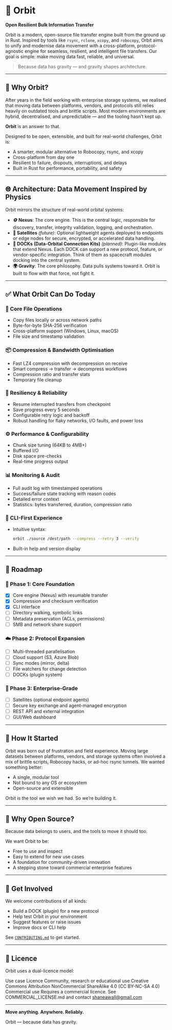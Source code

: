 # 🌌 Orbit

**Open Resilient Bulk Information Transfer**

Orbit is a modern, open-source file transfer engine built from the ground up in Rust. Inspired by tools like `rsync`, `rclone`, `xcopy`, and `robocopy`, Orbit aims to unify and modernise data movement with a cross-platform, protocol-agnostic engine for seamless, resilient, and intelligent file transfers. Our goal is simple: make moving data fast, reliable, and universal.

> Because data has gravity — and gravity shapes architecture.

---

## 🔹 Why Orbit?

After years in the field working with enterprise storage systems, we realised that moving data between platforms, vendors, and protocols still relies heavily on outdated tools and brittle scripts. Most modern environments are hybrid, decentralised, and unpredictable — and the tooling hasn’t kept up.

**Orbit** is an answer to that.

Designed to be open, extensible, and built for real-world challenges, Orbit is:
- A smarter, modular alternative to Robocopy, rsync, and xcopy
- Cross-platform from day one
- Resilient to failure, dropouts, interruptions, and delays
- Built in Rust for performance, portability, and safety

---

## 🌐 Architecture: Data Movement Inspired by Physics

Orbit mirrors the structure of real-world orbital systems:

- **🪙 Nexus**: The core engine. This is the central logic, responsible for discovery, transfer, integrity validation, logging, and orchestration.
- **🚁 Satellites** *(future)*: Optional lightweight agents deployed to endpoints or edge nodes for secure, encrypted, or accelerated data handling.
- **🔗 DOCKs (Data-Orbital Connection Kits)** *(planned)*: Plugin-like modules that extend Nexus. Each DOCK can support a new protocol, feature, or vendor-specific integration. Think of them as spacecraft modules docking into the central system.
- **🌍 Gravity**: The core philosophy. Data pulls systems toward it. Orbit is built to flow with that force, not fight it.

---

## ✅ What Orbit Can Do Today

### 🔄 Core File Operations
- Copy files locally or across network paths
- Byte-for-byte SHA-256 verification
- Cross-platform support (Windows, Linux, macOS)
- File size and timestamp validation

### 📦 Compression & Bandwidth Optimisation
- Fast LZ4 compression with decompression on receive
- Smart compress → transfer → decompress workflows
- Compression ratio and transfer stats
- Temporary file cleanup

### 🔄 Resiliency & Reliability
- Resume interrupted transfers from checkpoint
- Save progress every 5 seconds
- Configurable retry logic and backoff
- Robust handling for flaky networks, I/O faults, and power loss

### ⚙️ Performance & Configurability
- Chunk size tuning (64KB to 4MB+)
- Buffered I/O
- Disk space pre-checks
- Real-time progress output

### 📊 Monitoring & Audit
- Full audit log with timestamped operations
- Success/failure state tracking with reason codes
- Detailed error context
- Statistics: bytes transferred, duration, compression ratio

### 📲 CLI-First Experience
- Intuitive syntax:
  ```bash
  orbit ./source /dest/path --compress --retry 3 --verify
  ```
- Built-in help and version display

---

## 🔢 Roadmap

### 🚀 Phase 1: Core Foundation
- [x] Core engine (Nexus) with resumable transfer
- [x] Compression and checksum verification
- [x] CLI interface
- [ ] Directory walking, symbolic links
- [ ] Metadata preservation (ACLs, permissions)
- [ ] SMB and network share support

### ☁️ Phase 2: Protocol Expansion
- [ ] Multi-threaded parallelisation
- [ ] Cloud support (S3, Azure Blob)
- [ ] Sync modes (mirror, delta)
- [ ] File watchers for change detection
- [ ] DOCKs (plugin system)

### 🚁 Phase 3: Enterprise-Grade
- [ ] Satellites (optional endpoint agents)
- [ ] Secure key exchange and agent-managed encryption
- [ ] REST API and external integration
- [ ] GUI/Web dashboard

---

## 📱 How It Started

Orbit was born out of frustration and field experience. Moving large datasets between platforms, vendors, and storage systems often involved a mix of brittle scripts, Robocopy hacks, or ad-hoc rsync tunnels. We wanted something better:

- A single, modular tool
- Not bound to any OS or ecosystem
- Open-source and extensible

Orbit is the tool we wish we had. So we’re building it.

---

## 🚪 Why Open Source?

Because data belongs to users, and the tools to move it should too.

We want Orbit to be:
- Free to use and inspect
- Easy to extend for new use cases
- A foundation for community-driven innovation
- A stepping stone toward commercial enterprise features

---

## 🙌 Get Involved

We welcome contributions of all kinds:
- Build a DOCK (plugin) for a new protocol
- Help test Orbit in your environment
- Suggest features or raise issues
- Improve docs or CLI help

See [`CONTRIBUTING.md`](./CONTRIBUTING.md) to get started.

---

## 📜 Licence
Orbit uses a dual-licence model:

Use case	Licence
Community, research or educational use	Creative Commons Attribution NonCommercial ShareAlike 4.0 (CC BY-NC-SA 4.0)
Commercial use	Requires a commercial licence. See COMMERCIAL_LICENSE.md and contact shaneawall@gmail.com


---

**Move anything. Anywhere. Reliably.**

Orbit — because data has gravity.
